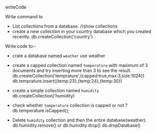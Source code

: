 writeCode

Write command to

- List collections from a database.
//show collections
- create a new collection in your country database which you created recently.
db.createCollection('country')

Write code to:-

- crate a database named `weather`
use weather
- create a capped collection named `temperature` with maximum of 3 documents and try inserting more than 3 to see the result.
db.createCollection('temprature',{capped:true,max:3,size:1024})
db.temprature.insert({temp:23},{temp:24},{temp:30})
- create a simple collection named `humidity`
db.createCollection('humidity)

- check whether `temperature` collection is capped or not ?
db.temperature.isCapped();

- Delete `humidity` collection and then the entire database(weather).
db.humidity.remove()
or 
db.humidity.drop()
db.dropDatabase()
